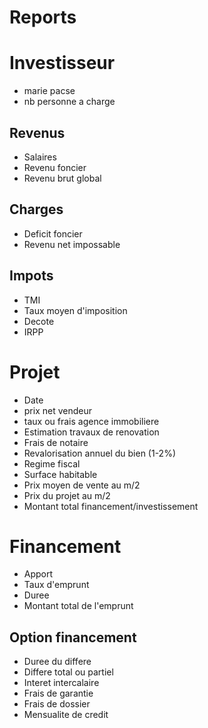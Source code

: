 # Reports

# Investisseur
- marie pacse
- nb personne a charge

## Revenus
- Salaires
- Revenu foncier
- Revenu brut global

## Charges
- Deficit foncier
- Revenu net impossable

## Impots
- TMI
- Taux moyen d'imposition
- Decote
- IRPP

# Projet
- Date
- prix net vendeur
- taux ou frais agence immobiliere
- Estimation travaux de renovation
- Frais de notaire
- Revalorisation annuel du bien (1-2%)
- Regime fiscal
- Surface habitable
- Prix moyen de vente au m/2
- Prix du projet au m/2
- Montant total financement/investissement

# Financement
- Apport
- Taux d'emprunt
- Duree
- Montant total de l'emprunt

## Option financement
- Duree du differe
- Differe total ou partiel
- Interet intercalaire
- Frais de garantie
- Frais de dossier
- Mensualite de credit